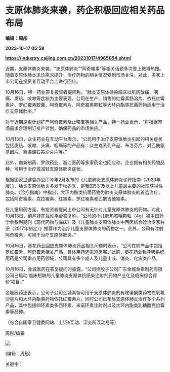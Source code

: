 # 支原体肺炎来袭，药企积极回应相关药品布局
**编辑：周彤**

**2023-10-17 05:58**

**https://industry.caijing.com.cn/20231017/4965054.shtml**

近期，支原体肺炎来袭，“支原体肺炎”“阿奇霉素”等相关话题多次登上微博热搜。随着支原体肺炎求诊需求提升，治疗药物的相关情况受到市场关注。对此，多家上市公司在投资者互动平台上进行回应。

10月16日，特一药业答复投资者提问称，“肺炎支原体感染临床以肌肉酸痛、咽痛、发热、咳嗽等症状为主要表现。公司在生产、销售的红霉素肠溶片、依托红霉素片、罗红霉素胶囊、阿奇霉素片、阿奇霉素颗粒等大环内酯类抗菌药物适用于治疗支原体肺炎。”

对于近期是否计划扩产阿奇霉素及止咳宝等相关产品，特一药业表示，“将根据市场需求合理制订排产计划，确保药品的市场供应。”

10月13日，众生药业在互动平台表示，“公司用于治疗支原体肺炎引起的相关症状包括发热、咳嗽、头痛、咽痛等的产品有：众生丸系列产品、布洛芬片、对乙酰氨基酚片、氢溴酸右美沙芬片等。”

此外，南新制药、罗欣药业、浙江医药等多家药企也回应称，企业拥有相关药物品种，可用于治疗或减轻支原体肺炎症状。

根据国家卫健委办公厅今年2月发布的《儿童肺炎支原体肺炎诊疗指南（2023年版）》，肺炎支原体肺炎多发于秋冬季，是我国5岁及以上儿童最主要的社区获得性肺炎。《诊疗指南》中指出，大环内酯类抗菌药物为肺炎支原体肺炎的首选治疗，包括阿奇霉素、克拉霉素、红霉素、罗红霉素和乙酰吉他霉素。

在儿童用药方面，有投资者提问上市公司有无针对儿童支原体肺炎的药物。对此，10月13日，葫芦娃在互动平台答复称，“公司的小儿肺热咳喘颗粒（4g）被中国药学会系列期刊《现代药物与临床》及《儿童肺炎支原体肺炎中西医结合诊治专家共识（2017年制定）》推荐作为治疗儿童支原体肺炎的药物之一。此外，公司有注射阿奇霉素，可用于治疗支原体肺炎。”

10月16日，葵花药业回应支原体肺炎药品相关问题时表示，“公司在销产品中包括罗红霉素、阿奇霉素相关产品，具体用药还需遵医嘱。”此前，葵花药业称呼吸系统用药是公司重点用药领域，公司具有多个成人及儿童止咳、消炎、化痰类产品。

10月16日，金城医药在答复提问时披露，“公司控股子公司广东金城金素制药有限公司已启动‘临床短缺的儿童肺炎支原体抗感染注射剂药物产业化及临床综合评价’项目。”

金城医药还表示，公司子公司金城素智可用于支原体肺炎的有喹诺酮类药物左氧氟沙星片和大环内酯类药物依托红霉素片。同时公司已布局支原体肺炎治疗多个系列产品，其中包括四环素类多西环素、米诺环素注射剂以及大环内酯类乳糖酸克拉霉素等品种。

（综合自国家卫健委网站、上证e互动、深交所互动易等）

周彤/编辑

![](https://tx1.cdn.caijing.com.cn/2014-03-27/114048455.jpg)

(编辑：周彤)

关键字：